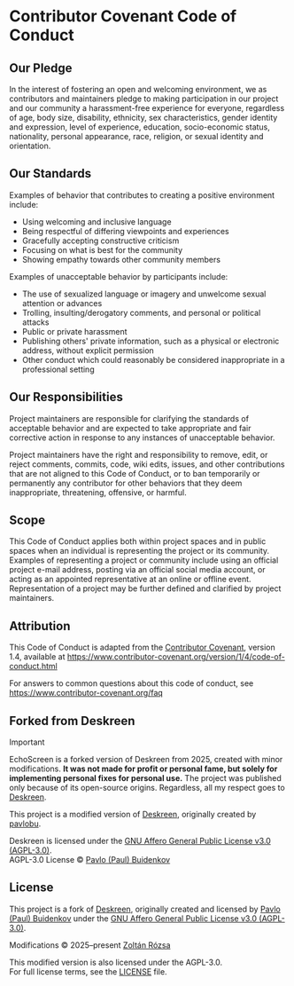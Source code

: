 # Contributor Covenant Code of Conduct

## Our Pledge

In the interest of fostering an open and welcoming environment, we as
contributors and maintainers pledge to making participation in our project and
our community a harassment-free experience for everyone, regardless of age, body
size, disability, ethnicity, sex characteristics, gender identity and expression,
level of experience, education, socio-economic status, nationality, personal
appearance, race, religion, or sexual identity and orientation.

## Our Standards

Examples of behavior that contributes to creating a positive environment
include:

- Using welcoming and inclusive language
- Being respectful of differing viewpoints and experiences
- Gracefully accepting constructive criticism
- Focusing on what is best for the community
- Showing empathy towards other community members

Examples of unacceptable behavior by participants include:

- The use of sexualized language or imagery and unwelcome sexual attention or
  advances
- Trolling, insulting/derogatory comments, and personal or political attacks
- Public or private harassment
- Publishing others' private information, such as a physical or electronic
  address, without explicit permission
- Other conduct which could reasonably be considered inappropriate in a
  professional setting

## Our Responsibilities

Project maintainers are responsible for clarifying the standards of acceptable
behavior and are expected to take appropriate and fair corrective action in
response to any instances of unacceptable behavior.

Project maintainers have the right and responsibility to remove, edit, or
reject comments, commits, code, wiki edits, issues, and other contributions
that are not aligned to this Code of Conduct, or to ban temporarily or
permanently any contributor for other behaviors that they deem inappropriate,
threatening, offensive, or harmful.

## Scope

This Code of Conduct applies both within project spaces and in public spaces
when an individual is representing the project or its community. Examples of
representing a project or community include using an official project e-mail
address, posting via an official social media account, or acting as an appointed
representative at an online or offline event. Representation of a project may be
further defined and clarified by project maintainers.

## Attribution

This Code of Conduct is adapted from the [Contributor Covenant][homepage], version 1.4,
available at https://www.contributor-covenant.org/version/1/4/code-of-conduct.html

[homepage]: https://www.contributor-covenant.org

For answers to common questions about this code of conduct, see
https://www.contributor-covenant.org/faq

## Forked from Deskreen

> [!IMPORTANT]
> EchoScreen is a forked version of Deskreen from 2025, created with minor modifications. **It was not made for profit or personal fame, but solely for implementing personal fixes for personal use.** The project was published only because of its open-source origins. Regardless, all my respect goes to [Deskreen](#forked-from-deskreen).

This project is a modified version of [Deskreen](https://github.com/pavlobu/deskreen), originally created by [pavlobu](https://github.com/pavlobu).

Deskreen is licensed under the [GNU Affero General Public License v3.0 (AGPL-3.0)](https://github.com/pavlobu/deskreen/blob/master/LICENSE).  
AGPL-3.0 License © [Pavlo (Paul) Buidenkov](https://github.com/pavlobu/deskreen)

## License

This project is a fork of [Deskreen](https://github.com/pavlobu/deskreen),
originally created and licensed by [Pavlo (Paul) Buidenkov](https://github.com/pavlobu) under the [GNU Affero General Public License v3.0 (AGPL-3.0)](https://www.gnu.org/licenses/agpl-3.0.html).

Modifications © 2025–present [Zoltán Rózsa](https://github.com/rozsazoltan)

This modified version is also licensed under the AGPL-3.0.  
For full license terms, see the [LICENSE](./LICENSE) file.
